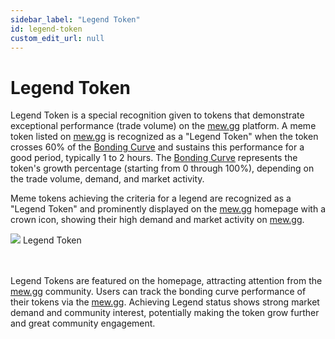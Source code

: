 ```yaml
---
sidebar_label: "Legend Token"
id: legend-token
custom_edit_url: null
---
```


# Legend Token

Legend Token is a special recognition given to tokens that demonstrate exceptional performance (trade volume) on the [mew.gg](https://mew.gg) platform. A meme token listed on [mew.gg](https://mew.gg) is recognized as a "Legend Token" when the token crosses 60% of the [Bonding Curve](/bonding-curve.md)
and sustains this performance for a good period, typically 1 to 2 hours. The [Bonding Curve](/bonding-curve.md) represents the token's growth percentage (starting from 0 through 100%), depending on the trade volume, demand, and market activity.

Meme tokens achieving the criteria for a legend are recognized as a "Legend Token" and prominently displayed on the [mew.gg](https://mew.gg) homepage with a crown icon, showing their high demand and market activity on [mew.gg](https://mew.gg).

<div className="flex flex-col items-center">
    <img src="/img/legend-token.png"/>
    <span className="font-bold text-[rgb(192,192,192)]">Legend Token</span>
</div>
<br></br>

Legend Tokens are featured on the homepage, attracting attention from the [mew.gg](https://mew.gg) community. Users can track the bonding curve performance of their tokens via the [mew.gg](https://mew.gg). Achieving Legend status shows strong market demand and community interest, potentially making the token grow further and great community engagement.
